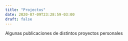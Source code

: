 ```yaml
---
title: "Projectos"
date: 2020-07-09T23:28:59-03:00
draft: false
---
```

Algunas publicaciones de distintos proyectos personales

